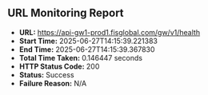 ## URL Monitoring Report

- **URL:** https://api-gw1-prod1.fisglobal.com/gw/v1/health
- **Start Time:** 2025-06-27T14:15:39.221383
- **End Time:** 2025-06-27T14:15:39.367830
- **Total Time Taken:** 0.146447 seconds
- **HTTP Status Code:** 200
- **Status:** Success
- **Failure Reason:** N/A
